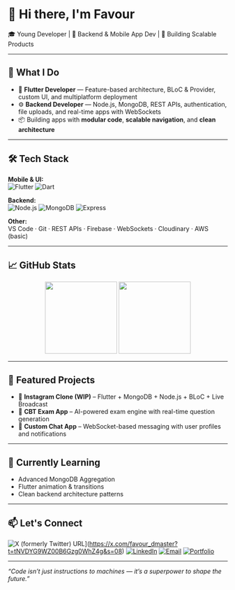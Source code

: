 # 👋 Hi there, I'm Favour

🎓 Young Developer | 🧠 Backend & Mobile App Dev | 🚀 Building Scalable Products

---

## 💼 What I Do

- 🔧 **Flutter Developer** — Feature-based architecture, BLoC & Provider, custom UI, and multiplatform deployment
- ⚙️ **Backend Developer** — Node.js, MongoDB, REST APIs, authentication, file uploads, and real-time apps with WebSockets
- 📦 Building apps with **modular code**, **scalable navigation**, and **clean architecture**

---

## 🛠 Tech Stack

**Mobile & UI:**  
![Flutter](https://img.shields.io/badge/Flutter-02569B?style=flat&logo=flutter&logoColor=white)
![Dart](https://img.shields.io/badge/Dart-0175C2?style=flat&logo=dart&logoColor=white)

**Backend:**  
![Node.js](https://img.shields.io/badge/Node.js-339933?style=flat&logo=nodedotjs&logoColor=white)
![MongoDB](https://img.shields.io/badge/MongoDB-47A248?style=flat&logo=mongodb&logoColor=white)
![Express](https://img.shields.io/badge/Express.js-000000?style=flat&logo=express&logoColor=white)

**Other:**  
VS Code · Git · REST APIs · Firebase · WebSockets · Cloudinary · AWS (basic)

---

## 📈 GitHub Stats

<p align="center">
  <img src="https://github-readme-stats.vercel.app/api?username=favourthemaster&show_icons=true&theme=radical" height="165" />
  <img src="https://github-readme-stats.vercel.app/api/top-langs/?username=favourthemaster&layout=compact&theme=radical" height="165" />
</p>

---

## 📂 Featured Projects

- 🔹 **Instagram Clone (WIP)** – Flutter + MongoDB + Node.js + BLoC + Live Broadcast
- 🔹 **CBT Exam App** – AI-powered exam engine with real-time question generation
- 🔹 **Custom Chat App** – WebSocket-based messaging with user profiles and notifications

---

## 🌱 Currently Learning

- Advanced MongoDB Aggregation
- Flutter animation & transitions
- Clean backend architecture patterns

---

## 📫 Let's Connect

![X (formerly Twitter) URL](https://img.shields.io/twitter/url)](https://x.com/favour_dmaster?t=tNVDYG9WZ00B6Gzg0WhZ4g&s=08)
[![LinkedIn](https://img.shields.io/badge/LinkedIn-0A66C2?style=flat&logo=linkedin&logoColor=white)](https://linkedin.com/in/favour-nwachukwu-972b3633a)
[![Email](https://img.shields.io/badge/Gmail-D14836?style=flat&logo=gmail&logoColor=white)](mailto:nwachukwufavs@gmail.com)
[![Portfolio](https://img.shields.io/badge/Portfolio-000?style=flat&logo=vercel&logoColor=white)](https://your-portfolio.com)

---

_“Code isn’t just instructions to machines — it’s a superpower to shape the future.”_
